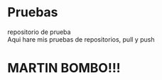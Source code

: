 Pruebas
=======

repositorio de prueba<br />
Aqui hare mis pruebas de repositorios, pull y push

<h1>MARTIN BOMBO!!!</h1>

